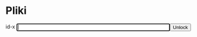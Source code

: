 # Pliki

<form onsubmit="document.getElementById('pass').value=''">
<div style="display: flex;">
<label for="pass">id-x&nbsp;</label>
<input autofocus id="pass" style="flex-grow: 1;"/>
<input type="submit" value="Unlock"/>
</div>
</form>